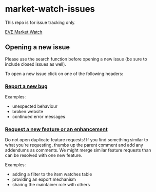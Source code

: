 # market-watch-issues
This repo is for issue tracking only.

[EVE Market Watch](https://evemarketwach.com)

## Opening a new issue

Please use the search function before opening a new issue (be sure to include closed issues as well).

To open a new issue click on one of the following headers:

### [Report a new bug](https://github.com/rihanshazih/market-watch-issues-issues/issues/new?template=bug.md)

Examples:

- unexpected behaviour
- broken website
- continued error messages

### [Request a new feature or an enhancement](https://github.com/rihanshazih/market-watch-issues/issues/new?template=feature_request.md)

Do not open duplicate feature requests! If you find something similar to what you're requesting, thumbs up the parent comment and add any addendums as comments. We might merge similar feature requests than can be resolved with one new feature.

Examples:

- adding a filter to the item watches table
- providing an export mechanism
- sharing the maintainer role with others

